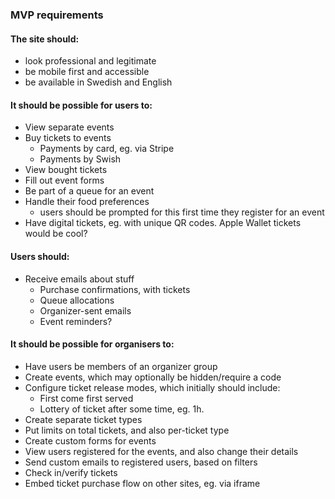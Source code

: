 ### MVP requirements

#### The site should:
- look professional and legitimate
- be mobile first and accessible
- be available in Swedish and English

#### It should be possible for users to:
- View separate events
- Buy tickets to events
  - Payments by card, eg. via Stripe
  - Payments by Swish
- View bought tickets
- Fill out event forms
- Be part of a queue for an event
- Handle their food preferences
	- users should be prompted for this first time they register for an event
- Have digital tickets, eg. with unique QR codes. Apple Wallet tickets would be cool?
  
#### Users should:
* Receive emails about stuff
	* Purchase confirmations, with tickets
	* Queue allocations
	* Organizer-sent emails
	* Event reminders?

#### It should be possible for organisers to:
- Have users be members of an organizer group
- Create events, which may optionally be hidden/require a code
- Configure ticket release modes, which initially should include:
	- First come first served
	- Lottery of ticket after some time, eg. 1h.
- Create separate ticket types
- Put limits on total tickets, and also per-ticket type
- Create custom forms for events
- View users registered for the events, and also change their details
- Send custom emails to registered users, based on filters
- Check in/verify tickets
- Embed ticket purchase flow on other sites, eg. via iframe